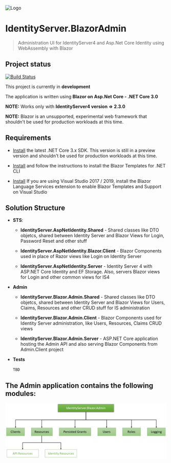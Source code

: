 ![Logo](https://dotnet.myget.org/Content/images/packageDefaultIcon_vsix.png)

# IdentityServer.BlazorAdmin

> Administration UI for IdentityServer4 and Asp.Net Core Identity using WebAssembly with Blazor

## Project status

[![Build Status](https://dev.azure.com/gbbigardi/Identity%20Server%20-%20Blazor%20Admin/_apis/build/status/IdentityServer.BlazorAdmin%20-%20CI?branchName=master)](https://dev.azure.com/gbbigardi/Identity%20Server%20-%20Blazor%20Admin/_build/latest?definitionId=66&branchName=master)

This project is currently in **development**

The application is written using **Blazor on Asp.Net Core - .NET Core 3.0**

**NOTE:** Works only with **IdentityServer4 version => 2.3.0**

**NOTE:** Blazor is an unsupported, experimental web framework that shouldn't be used for production workloads at this time.

## Requirements

- [Install](https://dotnet.microsoft.com/download/dotnet-core/3.0) the latest .NET Core 3.x SDK. This version is still in a preview version and shouldn't be used for production workloads at this time.

- [Install](https://docs.microsoft.com/pt-br/aspnet/core/client-side/spa/blazor/get-started?view=aspnetcore-3.0&tabs=netcore-cli&viewFallbackFrom=aspnetcore-2.2#tabpanel_CeZOj-G++Q_netcore-cli) and follow the instructions to install the Blazor Templates for .NET CLI

- [Install](https://go.microsoft.com/fwlink/?linkid=870389) If you are using Visual Studio 2017 / 2019, install the Blazor Language Services extension to enable Blazor Templates and Support on Visual Studio

## Solution Structure

- **STS**:

  - **IdentityServer.AspNetIdentity.Shared** - Shared classes like DTO objetcs, shared between Identity Server and Blazor Views for Login, Password Reset and other stuff

  - **IdentityServer.AspNetIdentity.Blazor.Client** - Blazor Components used in place of Razor views like Login on Identity Server

  - **IdentityServer.AspNetIdentity.Server** - Identity Server 4 with ASP.NET Core Identity and EF Storage. Also, servers Blazor views for Login and other common views for IS4

- **Admin**

  - **IdentityServer.Blazor.Admin.Shared** - Shared classes like DTO objetcs, shared between Identity Server and Blazor Views for Users, Claims, Resources and other CRUD stuff for IS administration

  - **IdentityServer.Blazor.Admin.Client** - Blazor Components used for Identity Server administration, like Users, Resources, Claims CRUD views

  - **IdentityServer.Blazor.Admin.Server** - ASP.NET Core application hosting the Admin API and also serving Blazor Components from Admin.Client project

- **Tests**

    `TBD`

## The Admin application contains the following modules:

![IdentityServer.Blazor.Admin.Modules](docs/images/IdentityServer.Blazor.Modules.png)

